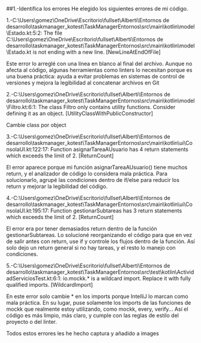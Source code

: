 ##1.-Identifica los errores 
He elegido los siguientes errores de mi código.

1.-C:\Users\gomez\OneDrive\Escritorio\fullset\Alberti\Entornos de desarrollo\taskmanager_kotest\TaskManagerEntornos\src\main\kotlin\model\Estado.kt:5:2: The file C:\Users\gomez\OneDrive\Escritorio\fullset\Alberti\Entornos de desarrollo\taskmanager_kotest\TaskManagerEntornos\src\main\kotlin\model\Estado.kt is not ending with a new line. [NewLineAtEndOfFile]  

Este error lo arreglé con una línea en blanco al final del archivo. Aunque no afecta al código, algunas herramientas como linters lo necesitan porque es una buena práctica: ayuda a evitar problemas en sistemas de control de versiones y mejora la legibilidad al concatenar archivos en Git

2.-C:\Users\gomez\OneDrive\Escritorio\fullset\Alberti\Entornos de desarrollo\taskmanager_kotest\TaskManagerEntornos\src\main\kotlin\model\Filtro.kt:6:1: The class Filtro only contains utility functions. Consider defining it as an object. [UtilityClassWithPublicConstructor]

Cambie class por object 

3.-C:\Users\gomez\OneDrive\Escritorio\fullset\Alberti\Entornos de desarrollo\taskmanager_kotest\TaskManagerEntornos\src\main\kotlin\ui\ConsolaUI.kt:122:17: Function asignarTareaAUsuario has 4 return statements which exceeds the limit of 2. [ReturnCount]

El error aparece porque mi función asignarTareaAUsuario() tiene muchos return, y el analizador de código lo considera mala práctica. Para solucionarlo, agrupé las condiciones dentro de if/else para reducir  los return y mejorar la legibilidad del código.


4.-C:\Users\gomez\OneDrive\Escritorio\fullset\Alberti\Entornos de desarrollo\taskmanager_kotest\TaskManagerEntornos\src\main\kotlin\ui\ConsolaUI.kt:195:17: Function gestionarSubtareas has 3 return statements which exceeds the limit of 2. [ReturnCount]

El error era por tener demasiados return dentro de la función gestionarSubtareas. Lo solucioné reorganizando el código para que en vez de salir antes con return, use if y controle los flujos dentro de la función. Así solo dejo un return general si no hay tareas, y el resto lo manejo con condiciones.

5.-C:\Users\gomez\OneDrive\Escritorio\fullset\Alberti\Entornos de desarrollo\taskmanager_kotest\TaskManagerEntornos\src\test\kotlin\ActividadServiciosTest.kt:6:1: io.mockk.* is a wildcard import. Replace it with fully qualified imports. [WildcardImport]

En este error solo  cambie * en los imports porque IntelliJ lo marcan como mala práctica. En su lugar, puse solamente los imports de las funciones de mockk que realmente estoy utilizando, como mockk, every, verify... Así el código es más limpio, más claro, y cumple con las reglas de estilo del proyecto o del linter.

Todos estos errores les he hecho captura y añadido a images 
